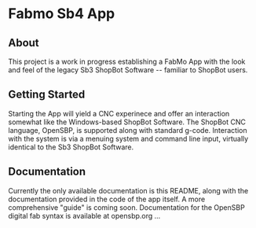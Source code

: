 # Fabmo Sb4 App

## About
This project is a work in progress establishing a FabMo App with the look and feel of the legacy Sb3 ShopBot Software -- familiar to ShopBot users.

## Getting Started
Starting the App will yield a CNC experinece and offer an interaction somewhat like the Windows-based ShopBot Software. The ShopBot CNC language, OpenSBP, is supported along with standard g-code. Interaction with the system is via a menuing system and command line input, virtually identical to the Sb3 ShopBot Software.

## Documentation
Currently the only available documentation is this README, along with the documentation provided in the code of the app itself.  A more comprehensive "guide" is coming soon. Documentation for the OpenSBP digital fab syntax is available at opensbp.org ...

